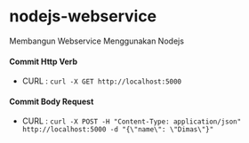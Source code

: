 # nodejs-webservice
Membangun Webservice Menggunakan Nodejs

#### Commit Http Verb
- CURL : `curl -X GET http://localhost:5000`

#### Commit Body Request
- CURL : `curl -X POST -H "Content-Type: application/json" http://localhost:5000 -d "{\"name\": \"Dimas\"}"`
